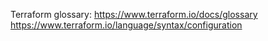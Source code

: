 Terraform glossary:
https://www.terraform.io/docs/glossary
https://www.terraform.io/language/syntax/configuration
